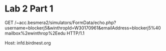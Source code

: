 Lab 2 Part 1
==============
GET /~acc.besmera2/simulators/FormData/echo.php?username=blockerj5&winthropId=W30170961&emailAddress=blockerj5%40mailbox%2ewinthrop%2Eedu HTTP/1.1

Host: infd.birdnest.org

